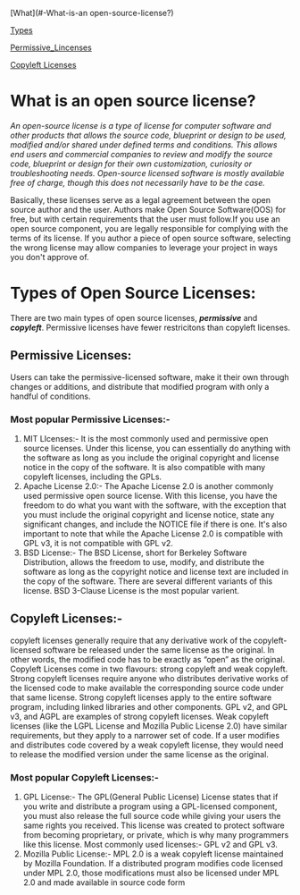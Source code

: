 [What](#-What-is-an open-source-license?) 

[Types](#-Types-of-Open-Source-Licenses:)

[Permissive_Lincenses](##-Permissive-Licenses)

[Copyleft Licenses](##-Copyleft-Licenses)





# What is an open source license?
*An open-source license is a type of license for computer software and other products that allows the source code, blueprint or design to be used, modified and/or shared under defined terms and conditions. This allows end users and commercial companies to review and modify the source code, blueprint or design for their own customization, curiosity or troubleshooting needs. Open-source licensed software is mostly available free of charge, though this does not necessarily have to be the case.* 

Basically, these licenses serve as a legal agreement between the open source author and the user. Authors make Open Source Software(OOS) for free, but with certain requirements that the user must follow.If you use an open source component, you are legally responsible for complying with the terms of its license. If you author a piece of open source software, selecting the wrong license may allow companies to leverage your project in ways you don't approve of.


# Types of Open Source Licenses:
There are two main types of open source licenses, ***permissive*** and ***copyleft***. Permissive licenses have fewer restricitons than copyleft licenses.

## Permissive Licenses: 
Users can take the permissive-licensed software, make it their own through changes or additions, and distribute that modified program with only a handful of conditions.
### Most popular Permissive Licenses:- 
1. MIT LIcenses:-
   It is the most commonly used and permissive open source licenses. Under this license, you can essentially do anything with the software as long as you include the original copyright and license notice in the copy of the software. It is also compatible with many copyleft licenses, including the GPLs. 
2. Apache License 2.0:- 
   The Apache License 2.0 is another commonly used permissive open source license. With this license, you have the freedom to do what you want with the software, with the exception that you must include the original copyright and license notice, state any significant changes, and include the NOTICE file if there is one. It's also important to note that while the Apache License 2.0 is compatible with GPL v3, it is not compatible with GPL v2.
3. BSD License:- 
   The BSD License, short for Berkeley Software Distribution, allows the freedom to use, modify, and distribute the software as long as the copyright notice and license text are included in the copy of the software. There are several different variants of this license. BSD 3-Clause License is the most popular varient.
   
## Copyleft Licenses:- 
 copyleft licenses generally require that any derivative work of the copyleft-licensed software be released under the same license as the original. In other words, the modified code has to be exactly as “open” as the original. Copyleft Licenses come in two flavours: strong copyleft and weak copyleft. 
Strong copyleft licenses require anyone who distributes derivative works of the licensed code to make available the corresponding source code under that same license. Strong copyleft licenses apply to the entire software program, including linked libraries and other components. GPL v2, and GPL v3, and AGPL are examples of strong copyleft licenses.
Weak copyleft licenses (like the LGPL License and Mozilla Public License 2.0) have similar requirements, but they apply to a narrower set of code. If a user modifies and distributes code covered by a weak copyleft license, they would need to release the modified version under the same license as the original.
### Most popular Copyleft Licenses:-
1. GPL License:- 
   The GPL(General Public License) License states that if you write and distribute a program using a GPL-licensed component, you must also release the full source code while giving your users the same rights you received. This license was created to protect software from becoming proprietary, or private, which is why many programmers like this license. Most commonly used licenses:- GPL v2 and GPL v3.
2. Mozilla Public License:- 
   MPL 2.0 is a weak copyleft license maintained by Mozilla Foundation. If a distributed program modifies code licensed under MPL 2.0, those modifications must also be licensed under MPL 2.0 and made available in source code form
